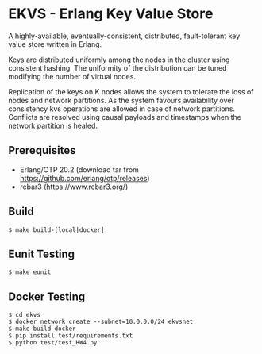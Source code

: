 EKVS - Erlang Key Value Store
=============================

A highly-available, eventually-consistent, distributed, fault-tolerant key value store written in Erlang.

Keys are distributed uniformly among the nodes in the cluster using consistent hashing. 
The uniformity of the distribution can be tuned modifying the number of virtual nodes.

Replication of the keys on K nodes allows the system to tolerate the loss of nodes and network partitions. As the system favours availability over consistency kvs operations are allowed
in case of network partitions. Conflicts are resolved using causal payloads and timestamps when
the network partition is healed.


Prerequisites
-------------

* Erlang/OTP 20.2 (download tar from https://github.com/erlang/otp/releases)
* rebar3 (https://www.rebar3.org/)


Build
-----
    $ make build-[local|docker]


Eunit Testing
------
    $ make eunit


Docker Testing
------
    $ cd ekvs
    $ docker network create --subnet=10.0.0.0/24 ekvsnet
    $ make build-docker 
    $ pip install test/requirements.txt
    $ python test/test_HW4.py

